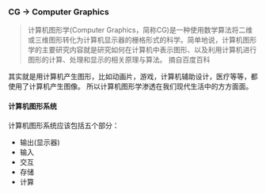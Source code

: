 ### CG -> Computer Graphics

> 计算机图形学(Computer Graphics，简称CG)是一种使用数学算法将二维或三维图形转化为计算机显示器的栅格形式的科学。简单地说，计算机图形学的主要研究内容就是研究如何在计算机中表示图形、以及利用计算机进行图形的计算、处理和显示的相关原理与算法。
> 摘自百度百科

其实就是用计算机产生图形，比如动画片，游戏，计算机辅助设计，医疗等等，都使用了计算机产生图像。
所以计算机图形学渗透在我们现代生活中的方方面面。

#### 计算机图形系统

计算机图形系统应该包括五个部分：

- 输出(显示器)
- 输入
- 交互
- 存储
- 计算
